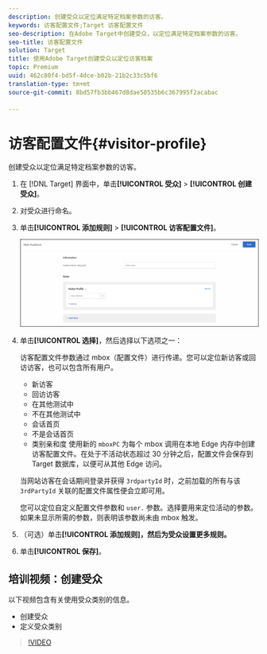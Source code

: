 ```yaml
---
description: 创建受众以定位满足特定档案参数的访客。
keywords: 访客配置文件;Target 访客配置文件
seo-description: 在Adobe Target中创建受众，以定位满足特定档案参数的访客。
seo-title: 访客配置文件
solution: Target
title: 使用Adobe Target创建受众以定位访客档案
topic: Premium
uuid: 462c80f4-bd5f-4dce-b02b-21b2c33c5bf6
translation-type: tm+mt
source-git-commit: 8bd57fb3bb467d8dae50535b6c367995f2acabac

---
```



# 访客配置文件{#visitor-profile}

创建受众以定位满足特定档案参数的访客。

1. 在 [!DNL Target] 界面中，单击&#x200B;**[!UICONTROL 受众]** &gt; **[!UICONTROL 创建受众]**。
1. 对受众进行命名。
1. 单击&#x200B;**[!UICONTROL 添加规则]** &gt; **[!UICONTROL 访客配置文件]**。

   ![](assets/target_visitor_profile.png)

1. 单击&#x200B;**[!UICONTROL 选择]**，然后选择以下选项之一：

   访客配置文件参数通过 mbox（配置文件）进行传递。您可以定位新访客或回访访客，也可以包含所有用户。

   * 新访客
   * 回访访客
   * 在其他测试中
   * 不在其他测试中
   * 会话首页
   * 不是会话首页
   * 类别亲和度
   使用新的 `mboxPC` 为每个 mbox 调用在本地 Edge 内存中创建访客配置文件。在处于不活动状态超过 30 分钟之后，配置文件会保存到 Target 数据库，以便可从其他 Edge 访问。

   当网站访客在会话期间登录并获得 `3rdpartyId` 时，之前加载的所有与该 `3rdPartyId` 关联的配置文件属性便会立即可用。

   您可以定位自定义配置文件参数和 `user.` 参数。选择要用来定位活动的参数。如果未显示所需的参数，则表明该参数尚未由 mbox 触发。

1. （可选）单击&#x200B;**[!UICONTROL 添加规则]，然后为受众设置更多规则。**
1. 单击&#x200B;**[!UICONTROL 保存]**。

## 培训视频：创建受众

以下视频包含有关使用受众类别的信息。

* 创建受众
* 定义受众类别

>[!VIDEO](https://video.tv.adobe.com/v/17392?captions=chi_hans)
